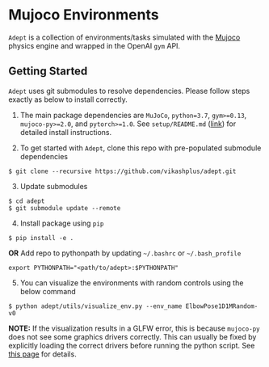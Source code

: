 # Mujoco Environments
`Adept` is a collection of environments/tasks simulated with the [Mujoco](http://www.mujoco.org/) physics engine and wrapped in the OpenAI `gym` API.

## Getting Started
`Adept` uses git submodules to resolve dependencies. Please follow steps exactly as below to install correctly.

1. The main package dependencies are `MuJoCo`, `python=3.7`, `gym>=0.13`, `mujoco-py>=2.0`, and `pytorch>=1.0`. See `setup/README.md` ([link](https://github.com/vikashplus/adept/tree/master/setup#installation)) for detailed install instructions.

2. To get started with `Adept`, clone this repo with pre-populated submodule dependencies
```
$ git clone --recursive https://github.com/vikashplus/adept.git
```
3. Update submodules
```
$ cd adept
$ git submodule update --remote
```
4. Install package using `pip`
```
$ pip install -e .
```
**OR**
Add repo to pythonpath by updating `~/.bashrc` or `~/.bash_profile`
```
export PYTHONPATH="<path/to/adept>:$PYTHONPATH"
```
5. You can visualize the environments with random controls using the below command
```
$ python adept/utils/visualize_env.py --env_name ElbowPose1D1MRandom-v0
```
**NOTE:** If the visualization results in a GLFW error, this is because `mujoco-py` does not see some graphics drivers correctly. This can usually be fixed by explicitly loading the correct drivers before running the python script. See [this page](https://github.com/aravindr93/mjrl/tree/master/setup#known-issues) for details.